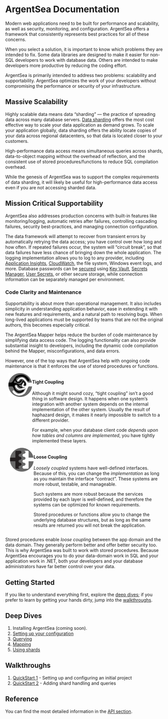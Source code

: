 # ArgentSea Documentation

Modern web applications need to be built for performance and scalability, as well as security, monitoring, and configuration. ArgentSea offers a framework that consistently represents best practices for all of these concerns.

When you select a solution, it is important to know which problems they are intended to fix. Some data libraries are designed to make it easier for non-SQL developers to work with database data. Others are intended to make developers more productive by reducing the coding effort.

ArgentSea is primarily intended to address two problems: scalability and supportability. ArgentSea optimizes the work of your developers without compromising the performance or security of your infrastructure.

## Massive Scalability

Highly scalable data means data “sharding” — the practice of spreading data across many database servers. [Data sharding](tutorials/sharding.md) offers the most cost effective way to scale your data application as demand grows. To scale your application globally, data sharding offers the ability locate copies of your data across regional datacenters, so that data is located closer to your customers.

High-performance data access means simultaneous queries across shards, data-to-object mapping without the overhead of reflection, and the consistent use of stored procedures/functions to reduce SQL compilation overhead.

While the genesis of ArgentSea was to support the complex requirements of data sharding, it will likely be useful for high-performance data access even if you are not accessing sharded data.

## Mission Critical Supportability

ArgentSea also addresses production concerns with built-in features like monitoring/logging, automatic retries after failures, controlling cascading failures, security best-practices, and managing connection configuration.

The data framework will attempt to recover from transient errors by automatically retrying the data access; you have control over how long and how often. If repeated failures occur, the system will “circuit break”, so that data failures have less chance of bringing down the whole application. The logging implementation allows you to log to any provider, including [Application Insights](https://docs.microsoft.com/en-us/azure/application-insights/app-insights-asp-net-core), [CloudWatch](https://github.com/aws/aws-logging-dotnet#aspnet-core-logging), the file system, Windows event logs, and more. Database passwords can be [secured](tutorials/security.md) using [Key Vault](https://azure.microsoft.com/en-us/services/key-vault/), [Secrets Manager](https://aws.amazon.com/secrets-manager/), [User Secrets](https://docs.microsoft.com/en-us/aspnet/core/security/app-secrets), or other secure storage, while connection information can be separately managed per environment.

### Code Clarity and Maintenance

Supportability is about more than operational management. It also includes simplicity in understanding application behavior, ease in extending it with new features and requirements, and a natural path to resolving bugs. When long-lived applications must be supported by teams that are not the original authors, this becomes especially critical.

The ArgentSea Mapper helps reduce the burden of code maintenance by simplifying data access code. The logging functionality can also provide substantial insight to developers, including the dynamic code compilation behind the Mapper, misconfigurations, and data errors.

However, one of the top ways that ArgentSea help with ongoing code maintenance is that it enforces the use of stored procedures or functions.

<div>
    <div style="padding-left:10px;padding-right:10px;display:flex;flex-flow:row wrap;justify-content:space-around;">
        <div style="display:flex;flex-direction:column;">
            <div style="display:flex;flex-direction:row;">
                <img style="height:75px;width:75px;" src="/images/tightly-coupled.svg" />
                <div>
                    <h4>Tight Coupling</h4>
                    <p>
                        Although it might sound cozy, “tight coupling” isn’t a good thing in software design. It happens when one system’s integration with another system depends on the internal implementation of the other system. Usually the result of haphazard design, it makes it nearly impossible to switch to a different provider.
                    </p>
                    <p>
                        For example, when your database client code <i>depends upon how tables and columns are implemented</i>, you have tightly implemented these layers.
                    </p>
                </div>
            </div>
        </div>
        <div style="display:flex;width:98%;flex-direction:column;">
            <div style="display:flex;flex-direction:row;">
                <img style="height:75px;width:75px;" src="/images/loosely-coupled.svg" />
                <div>
                    <h4>Loose Coupling</h4>
                    <p>
                    <i>Loosely coupled</i> systems have well-defined interfaces. Because of this, you can change the <i>implementation</i> as long as you maintain the interface “contract”. These systems are more robust, testable, and manageable.
                    </p><p>
                    Such systems are more robust because the services provided by each layer is well-defined, and therefore the systems can be optimized for known requirements.
                    </p><p>
                    Stored procedures or functions allow you to change the underlying database structures, but as long as the same results are returned you will not break the application.
                    </p>
                </div>
            </div>
        </div>
    </div>
</div>

Stored procedures enable *loose coupling* between the app domain and the data domain. They generally perform better and offer better security too. This is why ArgentSea was built to work with stored procedures. Because ArgentSea encourages you to do your data-domain work in SQL and your application work in .NET, both your developers and your database administrators have far better control over your data.

## Getting Started

If you like to understand everything first, explore the [deep dives](tutorials/index.md); if you prefer to learn by getting your hands dirty, jump into the [walkthroughs](#walkthroughs).

## Deep Dives

1. Installing ArgentSea (coming soon).
2. [Setting up your configuration](tutorials/configuration.md)
3. [Querying](tutorials/querying.md)
4. [Mapping](tutorials/mapping.md)
5. [Using shards](tutorials/sharding.md)

## Walkthroughs

1. [QuickStart 1](tutorials/quickstart1.md) - Setting up and configuring an initial project
2. [QuickStart 2](tutorials/quickstart2.md) - Adding shard handling and queries

## Reference

You can find the most detailed information in the [API section](/reference/apis.html).
